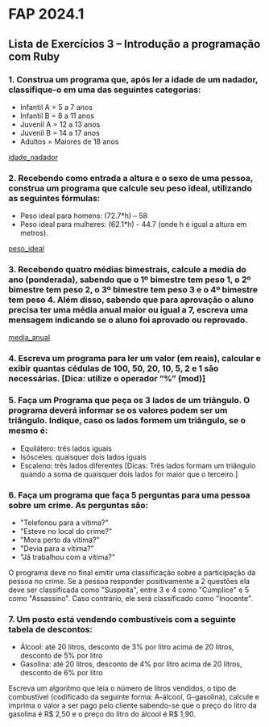 # FAP 2024.1

## Lista de Exercícios 3 – Introdução a programação com Ruby

### 1. Construa um programa que, após ler a idade de um nadador, classifique-o em uma das seguintes categorias: 
- Infantil A = 5 a 7 anos
- Infantil B = 8 a 11 anos
- Juvenil A = 12 a 13 anos
- Juvenil B = 14 a 17 anos
- Adultos = Maiores de 18 anos

[idade_nadador](../Lista03/1idade_nadador.rb)

### 2. Recebendo como entrada a altura e o sexo de uma pessoa, construa um programa que calcule seu peso ideal, utilizando as seguintes fórmulas:
- Peso ideal para homens: (72.7*h) – 58
- Peso ideal para mulheres: (62.1*h) - 44.7
(onde h é igual a altura em metros).

[peso_ideal](../Lista03/2peso_ideal.rb)

### 3. Recebendo quatro médias bimestrais, calcule a media do ano (ponderada), sabendo que o 1º bimestre tem peso 1, o 2º bimestre tem peso 2, o 3º bimestre tem peso 3 e o 4º bimestre tem peso 4. Além disso, sabendo que para aprovação o aluno precisa ter uma média anual maior ou igual a 7, escreva uma mensagem indicando se o aluno foi aprovado ou reprovado.

[media_anual](../Lista03/3media_anual.rb)


### 4. Escreva um programa para ler um valor (em reais), calcular e exibir quantas cédulas de 100, 50, 20, 10, 5, 2 e 1 são necessárias. [Dica: utilize o operador “%” (mod)]

### 5. Faça um Programa que peça os 3 lados de um triângulo. O programa deverá informar se os valores podem ser um triângulo. Indique, caso os lados formem um triângulo, se o mesmo é:
- Equilátero: três lados iguais
- Isósceles: quaisquer dois lados iguais
- Escaleno: três lados diferentes
[Dicas: Três lados formam um triângulo quando a soma de quaisquer dois lados for maior que o terceiro.]

### 6. Faça um programa que faça 5 perguntas para uma pessoa sobre um crime. As perguntas são:
- "Telefonou para a vítima?"
- "Esteve no local do crime?"
- "Mora perto da vítima?"
- "Devia para a vítima?"
- "Já trabalhou com a vítima?"

O programa deve no final emitir uma classificação sobre a participação da pessoa no crime. Se a pessoa responder positivamente a 2 questões ela deve ser classificada como "Suspeita", entre 3 e 4 como "Cúmplice" e 5 como "Assassino". Caso contrário, ele será classificado como "Inocente".

### 7. Um posto está vendendo combustíveis com a seguinte tabela de descontos:
- Álcool: até 20 litros, desconto de 3% por litro acima de 20 litros, desconto de 5% por litro
- Gasolina: até 20 litros, desconto de 4% por litro acima de 20 litros, desconto de 6% por litro

Escreva um algoritmo que leia o número de litros vendidos, o tipo de combustível (codificado da seguinte forma: A-álcool, G-gasolina), calcule e imprima o valor a ser pago pelo cliente sabendo-se que o preço do litro da gasolina é R$ 2,50 e o preço do litro do álcool é R$ 1,90.
